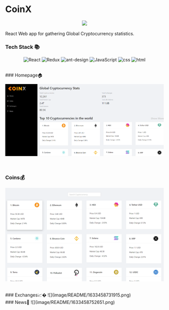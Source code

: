 # CoinX

<p align="center">
    <img src="https://i.ibb.co/pycYvpy/coinx.png" width="350" />
    <br>
 </p>
 
React Web app for gathering Global Cryptocurrency statistics.

### Tech Stack 📚
<p align="center">
     <img alt="React" src="https://img.shields.io/badge/-react-black?logo=react&style=for-the-badge">
     <img alt="Redux" src="https://img.shields.io/badge/redux-%23593d88.svg?style=for-the-badge&logo=redux&logoColor=white">
     <img alt="ant-design" src="https://img.shields.io/badge/Ant%20Design-1890FF?style=for-the-badge&logo=antdesign&logoColor=white">
     <img alt="JavaScript" src="https://img.shields.io/badge/-javascript-yellow?logo=javascript&logoColor=white&style=for-the-badge">
     <img alt="css" src="https://img.shields.io/badge/-css3-blue?logo=css3&style=for-the-badge">
     <img alt="html" src="https://img.shields.io/badge/-html5-red?logo=html5&logoColor=white&style=for-the-badge">
</p>

<br>
### Homepage🏠

![](image/README/1633458671357.png)

<br>

### Coins💰
![](image/README/1633458700648.png)

<br>
### Exchanges📈�
![](image/README/1633458731915.png)

<br>
### News📰
![](image/README/1633458752651.png)
